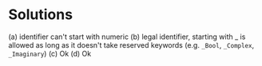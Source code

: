 # Solutions

(a) identifier can't start with numeric
(b) legal identifier, starting with _ is allowed as long as it doesn't take reserved keywords (e.g. `_Bool`, `_Complex`, `_Imaginary`)
(c) Ok
(d) Ok
